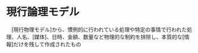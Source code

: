 # 現行論理モデル
　[現行物理モデル]から、慣例的に行われている処理や特定の事情で行われた処理、人名、[媒体]、日時、金額、数量など物理的な制約を排除し、本質的な[情報]だけを残して作成されたもの
